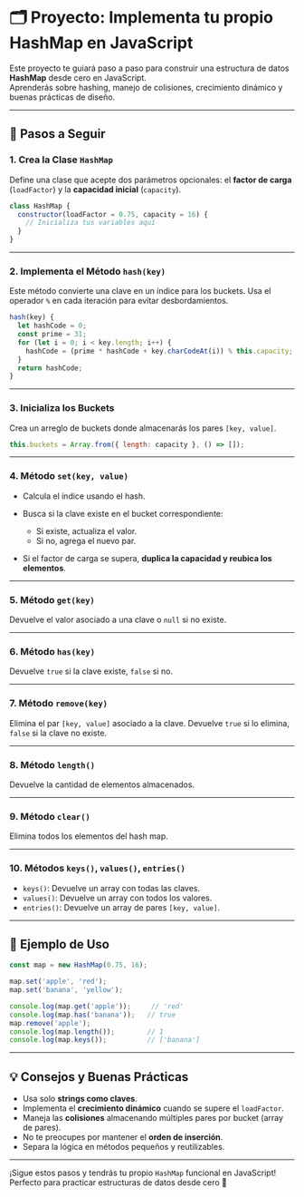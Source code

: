 # 🗂️ Proyecto: Implementa tu propio HashMap en JavaScript

Este proyecto te guiará paso a paso para construir una estructura de datos **HashMap** desde cero en JavaScript.  
Aprenderás sobre hashing, manejo de colisiones, crecimiento dinámico y buenas prácticas de diseño.

---

## 🧭 Pasos a Seguir

### 1. Crea la Clase `HashMap`

Define una clase que acepte dos parámetros opcionales: el **factor de carga** (`loadFactor`) y la **capacidad inicial** (`capacity`).

```js
class HashMap {
  constructor(loadFactor = 0.75, capacity = 16) {
    // Inicializa tus variables aquí
  }
}
````

---

### 2. Implementa el Método `hash(key)`

Este método convierte una clave en un índice para los buckets.
Usa el operador `%` en cada iteración para evitar desbordamientos.

```js
hash(key) {
  let hashCode = 0;
  const prime = 31;
  for (let i = 0; i < key.length; i++) {
    hashCode = (prime * hashCode + key.charCodeAt(i)) % this.capacity;
  }
  return hashCode;
}
```

---

### 3. Inicializa los Buckets

Crea un arreglo de buckets donde almacenarás los pares `[key, value]`.

```js
this.buckets = Array.from({ length: capacity }, () => []);
```

---

### 4. Método `set(key, value)`

* Calcula el índice usando el hash.
* Busca si la clave existe en el bucket correspondiente:

  * Si existe, actualiza el valor.
  * Si no, agrega el nuevo par.
* Si el factor de carga se supera, **duplica la capacidad y reubica los elementos**.

---

### 5. Método `get(key)`

Devuelve el valor asociado a una clave o `null` si no existe.

---

### 6. Método `has(key)`

Devuelve `true` si la clave existe, `false` si no.

---

### 7. Método `remove(key)`

Elimina el par `[key, value]` asociado a la clave.
Devuelve `true` si lo elimina, `false` si la clave no existe.

---

### 8. Método `length()`

Devuelve la cantidad de elementos almacenados.

---

### 9. Método `clear()`

Elimina todos los elementos del hash map.

---

### 10. Métodos `keys()`, `values()`, `entries()`

* `keys()`: Devuelve un array con todas las claves.
* `values()`: Devuelve un array con todos los valores.
* `entries()`: Devuelve un array de pares `[key, value]`.

---

## 🧪 Ejemplo de Uso

```js
const map = new HashMap(0.75, 16);

map.set('apple', 'red');
map.set('banana', 'yellow');

console.log(map.get('apple'));     // 'red'
console.log(map.has('banana'));   // true
map.remove('apple');
console.log(map.length());        // 1
console.log(map.keys());          // ['banana']
```

---

## 💡 Consejos y Buenas Prácticas

* Usa solo **strings como claves**.
* Implementa el **crecimiento dinámico** cuando se supere el `loadFactor`.
* Maneja las **colisiones** almacenando múltiples pares por bucket (array de pares).
* No te preocupes por mantener el **orden de inserción**.
* Separa la lógica en métodos pequeños y reutilizables.

---

¡Sigue estos pasos y tendrás tu propio `HashMap` funcional en JavaScript!
Perfecto para practicar estructuras de datos desde cero 🚀

```

